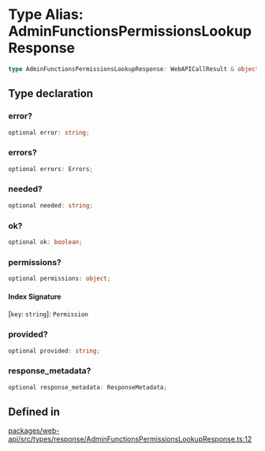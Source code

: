 # Type Alias: AdminFunctionsPermissionsLookupResponse

```ts
type AdminFunctionsPermissionsLookupResponse: WebAPICallResult & object;
```

## Type declaration

### error?

```ts
optional error: string;
```

### errors?

```ts
optional errors: Errors;
```

### needed?

```ts
optional needed: string;
```

### ok?

```ts
optional ok: boolean;
```

### permissions?

```ts
optional permissions: object;
```

#### Index Signature

 \[`key`: `string`\]: `Permission`

### provided?

```ts
optional provided: string;
```

### response\_metadata?

```ts
optional response_metadata: ResponseMetadata;
```

## Defined in

[packages/web-api/src/types/response/AdminFunctionsPermissionsLookupResponse.ts:12](https://github.com/slackapi/node-slack-sdk/blob/main/packages/web-api/src/types/response/AdminFunctionsPermissionsLookupResponse.ts#L12)
